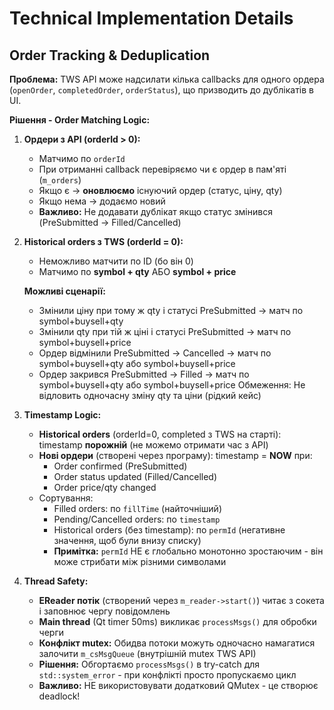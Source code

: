# Technical Implementation Details

## Order Tracking & Deduplication
**Проблема:** TWS API може надсилати кілька callbacks для одного ордера (`openOrder`, `completedOrder`, `orderStatus`), що призводить до дублікатів в UI.

**Рішення - Order Matching Logic:**

1. **Ордери з API (orderId > 0):**
    - Матчимо по `orderId`
    - При отриманні callback перевіряємо чи є ордер в пам'яті (`m_orders`)
    - Якщо є → **оновлюємо** існуючий ордер (статус, ціну, qty)
    - Якщо нема → додаємо новий
    - **Важливо:** Не додавати дублікат якщо статус змінився (PreSubmitted → Filled/Cancelled)

2. **Historical orders з TWS (orderId = 0):**
    - Неможливо матчити по ID (бо він 0)
    - Матчимо по **symbol + qty** АБО **symbol + price**

   **Можливі сценарії:**
    - Змінили ціну при тому ж qty і статусі PreSubmitted → матч по symbol+buysell+qty
    - Змінили qty при тій ж ціні і статусі PreSubmitted → матч по symbol+buysell+price
    - Ордер відмінили PreSubmitted → Cancelled → матч по symbol+buysell+qty або symbol+buysell+price
    - Ордер закрився PreSubmitted → Filled → матч по symbol+buysell+qty або symbol+buysell+price
      Обмеження: Не відловить одночасну зміну qty та ціни (рідкий кейс)

3. **Timestamp Logic:**
    - **Historical orders** (orderId=0, completed з TWS на старті): timestamp **порожній** (не можемо отримати час з API)
    - **Нові ордери** (створені через програму): timestamp = **NOW** при:
        - Order confirmed (PreSubmitted)
        - Order status updated (Filled/Cancelled)
        - Order price/qty changed
    - Сортування:
        - Filled orders: по `fillTime` (найточніший)
        - Pending/Cancelled orders: по `timestamp`
        - Historical orders (без timestamp): по `permId` (негативне значення, щоб були внизу списку)
        - **Примітка:** `permId` НЕ є глобально монотонно зростаючим - він може стрибати між різними символами

4. **Thread Safety:**
    - **EReader потік** (створений через `m_reader->start()`) читає з сокета і заповнює чергу повідомлень
    - **Main thread** (Qt timer 50ms) викликає `processMsgs()` для обробки черги
    - **Конфлікт mutex:** Обидва потоки можуть одночасно намагатися залочити `m_csMsgQueue` (внутрішній mutex TWS API)
    - **Рішення:** Обгортаємо `processMsgs()` в try-catch для `std::system_error` - при конфлікті просто пропускаємо цикл
    - **Важливо:** НЕ використовувати додатковий QMutex - це створює deadlock!

